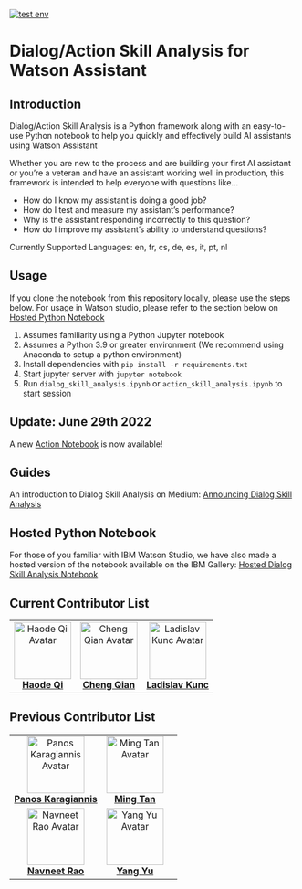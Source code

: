 [![test env](https://github.com/watson-developer-cloud/assistant-dialog-skill-analysis/actions/workflows/ci.yaml/badge.svg?branch=master)](https://github.com/watson-developer-cloud/assistant-dialog-skill-analysis/actions/workflows/ci.yaml)

# Dialog/Action Skill Analysis for Watson Assistant

## Introduction
Dialog/Action Skill Analysis is a Python framework along with an easy-to-use Python notebook to help you quickly and effectively build AI assistants using Watson Assistant 

Whether you are new to the process and are building your first AI assistant or you’re a veteran and have an assistant working well in production, this framework is intended to help everyone with questions like...
- How do I know my assistant is doing a good job?
- How do I test and measure my assistant’s performance?
- Why is the assistant responding incorrectly to this question?
- How do I improve my assistant’s ability to understand questions?

Currently Supported Languages: en, fr, cs, de, es, it, pt, nl

## Usage
If you clone the notebook from this repository locally, please use the steps below. For usage in Watson studio, please refer to the 
section below on [Hosted Python Notebook](#hosted-python-notebook)


1. Assumes familiarity using a Python Jupyter notebook
2. Assumes a Python 3.9 or greater environment (We recommend using Anaconda to setup a python environment)
3. Install dependencies with `pip install -r requirements.txt`
4. Start jupyter server with `jupyter notebook`
5. Run `dialog_skill_analysis.ipynb` or `action_skill_analysis.ipynb` to start session

## Update: June 29th 2022
A new [Action Notebook](https://github.com/watson-developer-cloud/assistant-dialog-skill-analysis/blob/master/action_skill_analysis.ipynb) is now available!

## Guides
An introduction to Dialog Skill Analysis on Medium: [Announcing Dialog Skill Analysis](https://medium.com/ibm-watson/announcing-dialog-skill-analysis-for-watson-assistant-83cdfb968178?)

## Hosted Python Notebook
For those of you familiar with IBM Watson Studio, we have also made a hosted version of the notebook available on the IBM Gallery: [Hosted Dialog Skill Analysis Notebook](https://dataplatform.cloud.ibm.com/exchange/public/entry/view/4d77701840fcb2f21587e39fdb887049)

## Current Contributor List

| |                                                                                                                                                         |                                                                                                                                                         |
:-------------------------:|:-------------------------------------------------------------------------------------------------------------------------------------------------------:|:-------------------------------------------------------------------------------------------------------------------------------------------------------:|
<img src="https://avatars1.githubusercontent.com/u/41268579" alt="Haode Qi Avatar" width=100/> <br/> <b>[Haode Qi](https://github.com/haodeqi)<b>  | <img src="https://avatars.githubusercontent.com/u/20978879" alt="Cheng Qian Avatar" width=100/> <br/> <b>[Cheng Qian](https://github.com/tsinggggg)<b>  | <img src="https://avatars0.githubusercontent.com/u/55497265" alt="Ladislav Kunc Avatar" width=100/> <br/> <b>[Ladislav Kunc](https://github.com/lada-kunc)<b> |


## Previous Contributor List

| | | |
:-------------------------:|:-------------------------:|:-------------------------:|
<img src="https://avatars2.githubusercontent.com/u/21293612" alt="Panos Karagiannis Avatar" width=100/> <br/> <b>[Panos Karagiannis](https://github.com/apropos13)<b> | <img src="https://avatars0.githubusercontent.com/u/10625921" alt="Ming Tan Avatar" width=100/> <br/> <b>[Ming Tan](https://github.com/mingtan888)<b> |
<img src="https://avatars0.githubusercontent.com/u/5985542" alt="Navneet Rao Avatar" width=100/> <br/> <b>[Navneet Rao](https://github.com/navneetrao)<b>| <img src="https://avatars0.githubusercontent.com/u/12615278" alt="Yang Yu Avatar" width=100/> <br/> <b>[Yang Yu](https://github.com/yangyuphd)<b> |

